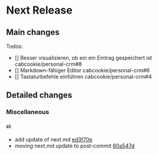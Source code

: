 # Next Release

## Main changes

Todos:

- [] Besser visualisieren, ob ein ein Eintrag gespeichert ist cabcookie/personal-crm#8
- [] Markdown-fähiger Editor cabcookie/personal-crm#6
- [] Tastaturbefehle einführen cabcookie/personal-crm#4

## Detailed changes

<!-- This will be maintained by the commit-msg hook. However, before merging changes, you can review them and adjust where needed -->

### Miscellaneous

#### ci

- add update of next.md [ed3f70e](https://github.com/cabcookie/personal-crm/commit/ed3f70e45ac2fe79c97d31b1f24ee3ba00c1e23f)
- moving next.md update to post-commit [60a547d](https://github.com/cabcookie/personal-crm/commit/60a547d3d9e33275a2736febe179f044f2eeff09)
